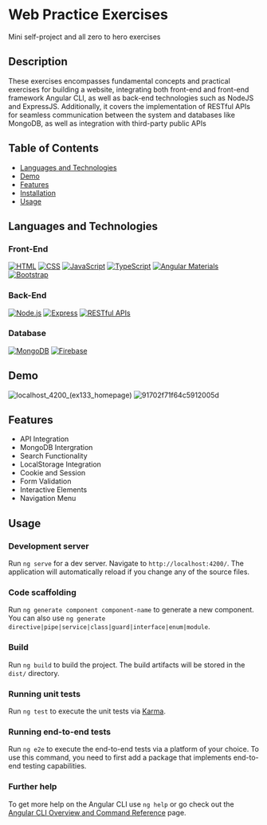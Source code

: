 # Web Practice Exercises

Mini self-project and all zero to hero exercises

## Description

These exercises encompasses fundamental concepts and practical exercises for building a website, integrating both front-end and front-end framework Angular CLI, as well as back-end technologies such as NodeJS and ExpressJS. Additionally, it covers the implementation of RESTful APIs for seamless communication between the system and databases like MongoDB, as well as integration with third-party public APIs

## Table of Contents

- [Languages and Technologies](#languagesandtechnologies)
- [Demo](#demo)
- [Features](#features)
- [Installation](#installation)
- [Usage](#usage)
  
## Languages and Technologies

### Front-End
[![HTML](https://img.shields.io/badge/HTML-5-orange?style=for-the-badge&logo=html5&logoColor=white)](https://developer.mozilla.org/en-US/docs/Web/Guide/HTML/HTML5)
[![CSS](https://img.shields.io/badge/CSS-3-blue?style=for-the-badge&logo=css3&logoColor=white)](https://developer.mozilla.org/en-US/docs/Web/CSS)
[![JavaScript](https://img.shields.io/badge/JavaScript-ES6-yellow?style=for-the-badge&logo=javascript&logoColor=white)](https://developer.mozilla.org/en-US/docs/Web/JavaScript)
[![TypeScript](https://img.shields.io/badge/TypeScript-007ACC?style=for-the-badge&logo=typescript&logoColor=white)](https://www.typescriptlang.org/)
[![Angular Materials](https://img.shields.io/badge/Angular_Materials-FF6F61?style=for-the-badge&logo=angular&logoColor=white)](https://material.angular.io/)
[![Bootstrap](https://img.shields.io/badge/Bootstrap-563D7C?style=for-the-badge&logo=bootstrap&logoColor=white)](https://getbootstrap.com/)

### Back-End
[![Node.js](https://img.shields.io/badge/Node.js-43853D?style=for-the-badge&logo=node.js&logoColor=white)](https://nodejs.org/)
[![Express](https://img.shields.io/badge/Express-000000?style=for-the-badge&logo=express&logoColor=white)](https://expressjs.com/)
[![RESTful APIs](https://img.shields.io/badge/RESTful_APIs-5A5A5A?style=for-the-badge)](https://restfulapi.net/)

### Database
[![MongoDB](https://img.shields.io/badge/MongoDB-47A248?style=for-the-badge&logo=mongodb&logoColor=white)](https://www.mongodb.com/)
[![Firebase](https://img.shields.io/badge/Firebase-FFCA28?style=for-the-badge&logo=firebase&logoColor=black)](https://firebase.google.com/)

## Demo

![localhost_4200_(ex133_homepage)](https://github.com/mataza060503/Web_Practice/assets/119863432/0c551992-aaa6-45ef-bbe9-4c5b610f12a5)
![91702f71f64c5912005d](https://github.com/mataza060503/Web_Practice/assets/119863432/fd8085e4-19fb-4972-b658-49a62060fa8a)

## Features

- API Integration
- MongoDB Intergration
- Search Functionality
- LocalStorage Integration
- Cookie and Session
- Form Validation
- Interactive Elements
- Navigation Menu

## Usage

### Development server

Run `ng serve` for a dev server. Navigate to `http://localhost:4200/`. The application will automatically reload if you change any of the source files.

### Code scaffolding

Run `ng generate component component-name` to generate a new component. You can also use `ng generate directive|pipe|service|class|guard|interface|enum|module`.

### Build

Run `ng build` to build the project. The build artifacts will be stored in the `dist/` directory.

### Running unit tests

Run `ng test` to execute the unit tests via [Karma](https://karma-runner.github.io).

### Running end-to-end tests

Run `ng e2e` to execute the end-to-end tests via a platform of your choice. To use this command, you need to first add a package that implements end-to-end testing capabilities.

### Further help

To get more help on the Angular CLI use `ng help` or go check out the [Angular CLI Overview and Command Reference](https://angular.io/cli) page.
